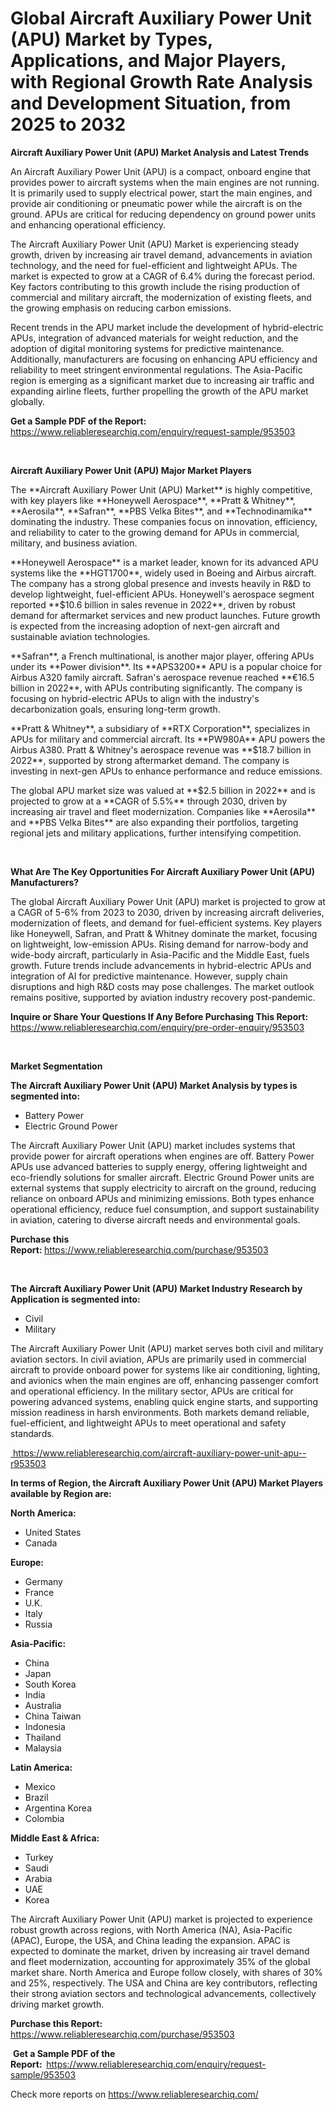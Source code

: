 <p><h1>Global Aircraft Auxiliary Power Unit (APU) Market by Types, Applications, and Major Players, with Regional Growth Rate Analysis and Development Situation, from 2025 to 2032</h1></p><p><strong>Aircraft Auxiliary Power Unit (APU) Market Analysis and Latest Trends</strong></p>
<p><p>An Aircraft Auxiliary Power Unit (APU) is a compact, onboard engine that provides power to aircraft systems when the main engines are not running. It is primarily used to supply electrical power, start the main engines, and provide air conditioning or pneumatic power while the aircraft is on the ground. APUs are critical for reducing dependency on ground power units and enhancing operational efficiency.</p><p>The Aircraft Auxiliary Power Unit (APU) Market is experiencing steady growth, driven by increasing air travel demand, advancements in aviation technology, and the need for fuel-efficient and lightweight APUs. The market is expected to grow at a CAGR of 6.4% during the forecast period. Key factors contributing to this growth include the rising production of commercial and military aircraft, the modernization of existing fleets, and the growing emphasis on reducing carbon emissions.</p><p>Recent trends in the APU market include the development of hybrid-electric APUs, integration of advanced materials for weight reduction, and the adoption of digital monitoring systems for predictive maintenance. Additionally, manufacturers are focusing on enhancing APU efficiency and reliability to meet stringent environmental regulations. The Asia-Pacific region is emerging as a significant market due to increasing air traffic and expanding airline fleets, further propelling the growth of the APU market globally.</p></p>
<p><strong>Get a Sample PDF of the Report:&nbsp;</strong> <a href="https://www.reliableresearchiq.com/enquiry/request-sample/953503?utm_campaign=1087&utm_medium=2&utm_source=Github&utm_content=ia&utm_term=23012025&utm_id=aircraft-auxiliary-power-unit-apu">https://www.reliableresearchiq.com/enquiry/request-sample/953503</a></p>
<p>&nbsp;</p>
<p><strong>Aircraft Auxiliary Power Unit (APU) Major Market Players</strong></p>
<p><p>The **Aircraft Auxiliary Power Unit (APU) Market** is highly competitive, with key players like **Honeywell Aerospace**, **Pratt & Whitney**, **Aerosila**, **Safran**, **PBS Velka Bites**, and **Technodinamika** dominating the industry. These companies focus on innovation, efficiency, and reliability to cater to the growing demand for APUs in commercial, military, and business aviation.</p><p>**Honeywell Aerospace** is a market leader, known for its advanced APU systems like the **HGT1700**, widely used in Boeing and Airbus aircraft. The company has a strong global presence and invests heavily in R&D to develop lightweight, fuel-efficient APUs. Honeywell's aerospace segment reported **$10.6 billion in sales revenue in 2022**, driven by robust demand for aftermarket services and new product launches. Future growth is expected from the increasing adoption of next-gen aircraft and sustainable aviation technologies.</p><p>**Safran**, a French multinational, is another major player, offering APUs under its **Power division**. Its **APS3200** APU is a popular choice for Airbus A320 family aircraft. Safran's aerospace revenue reached **€16.5 billion in 2022**, with APUs contributing significantly. The company is focusing on hybrid-electric APUs to align with the industry's decarbonization goals, ensuring long-term growth.</p><p>**Pratt & Whitney**, a subsidiary of **RTX Corporation**, specializes in APUs for military and commercial aircraft. Its **PW980A** APU powers the Airbus A380. Pratt & Whitney's aerospace revenue was **$18.7 billion in 2022**, supported by strong aftermarket demand. The company is investing in next-gen APUs to enhance performance and reduce emissions.</p><p>The global APU market size was valued at **$2.5 billion in 2022** and is projected to grow at a **CAGR of 5.5%** through 2030, driven by increasing air travel and fleet modernization. Companies like **Aerosila** and **PBS Velka Bites** are also expanding their portfolios, targeting regional jets and military applications, further intensifying competition.</p></p>
<p>&nbsp;</p>
<p><strong>What Are The Key Opportunities For Aircraft Auxiliary Power Unit (APU) Manufacturers?</strong></p>
<p><p>The global Aircraft Auxiliary Power Unit (APU) market is projected to grow at a CAGR of 5-6% from 2023 to 2030, driven by increasing aircraft deliveries, modernization of fleets, and demand for fuel-efficient systems. Key players like Honeywell, Safran, and Pratt & Whitney dominate the market, focusing on lightweight, low-emission APUs. Rising demand for narrow-body and wide-body aircraft, particularly in Asia-Pacific and the Middle East, fuels growth. Future trends include advancements in hybrid-electric APUs and integration of AI for predictive maintenance. However, supply chain disruptions and high R&D costs may pose challenges. The market outlook remains positive, supported by aviation industry recovery post-pandemic.</p></p>
<p><strong>Inquire or Share Your Questions If Any Before Purchasing This Report:</strong> <a href="https://www.reliableresearchiq.com/enquiry/pre-order-enquiry/953503?utm_campaign=1087&utm_medium=2&utm_source=Github&utm_content=ia&utm_term=23012025&utm_id=aircraft-auxiliary-power-unit-apu">https://www.reliableresearchiq.com/enquiry/pre-order-enquiry/953503</a></p>
<p>&nbsp;</p>
<p><strong>Market Segmentation</strong></p>
<p><strong>The Aircraft Auxiliary Power Unit (APU) Market Analysis by types is segmented into:</strong></p>
<p><ul><li>Battery Power</li><li>Electric Ground Power</li></ul></p>
<p><p>The Aircraft Auxiliary Power Unit (APU) market includes systems that provide power for aircraft operations when engines are off. Battery Power APUs use advanced batteries to supply energy, offering lightweight and eco-friendly solutions for smaller aircraft. Electric Ground Power units are external systems that supply electricity to aircraft on the ground, reducing reliance on onboard APUs and minimizing emissions. Both types enhance operational efficiency, reduce fuel consumption, and support sustainability in aviation, catering to diverse aircraft needs and environmental goals.</p></p>
<p><strong>Purchase this Report:&nbsp;</strong><a href="https://www.reliableresearchiq.com/purchase/953503?utm_campaign=1087&utm_medium=2&utm_source=Github&utm_content=ia&utm_term=23012025&utm_id=aircraft-auxiliary-power-unit-apu">https://www.reliableresearchiq.com/purchase/953503</a></p>
<p>&nbsp;</p>
<p><strong>The Aircraft Auxiliary Power Unit (APU) Market Industry Research by Application is segmented into:</strong></p>
<p><ul><li>Civil</li><li>Military</li></ul></p>
<p><p>The Aircraft Auxiliary Power Unit (APU) market serves both civil and military aviation sectors. In civil aviation, APUs are primarily used in commercial aircraft to provide onboard power for systems like air conditioning, lighting, and avionics when the main engines are off, enhancing passenger comfort and operational efficiency. In the military sector, APUs are critical for powering advanced systems, enabling quick engine starts, and supporting mission readiness in harsh environments. Both markets demand reliable, fuel-efficient, and lightweight APUs to meet operational and safety standards.</p></p>
<p><a href="https://www.reliableresearchiq.com/aircraft-auxiliary-power-unit-apu--r953503?utm_campaign=1087&utm_medium=2&utm_source=Github&utm_content=ia&utm_term=23012025&utm_id=aircraft-auxiliary-power-unit-apu">&nbsp;https://www.reliableresearchiq.com/aircraft-auxiliary-power-unit-apu--r953503</a></p>
<p><strong>In terms of Region, the Aircraft Auxiliary Power Unit (APU) Market Players available by Region are:</strong></p>
<p>
    <p> <strong> North America: </strong>
        <ul>
            <li>United States</li>
            <li>Canada</li>
        </ul>
        </p> 
    <p> <strong> Europe: </strong>
        <ul>
            <li>Germany</li>
            <li>France</li>
            <li>U.K.</li>
            <li>Italy</li>
            <li>Russia</li>
        </ul>
        </p> 
    <p> <strong> Asia-Pacific: </strong>
        <ul>
            <li>China</li>
            <li>Japan</li>
            <li>South Korea</li>
            <li>India</li>
            <li>Australia</li>
            <li>China Taiwan</li>
            <li>Indonesia</li>
            <li>Thailand</li>
            <li>Malaysia</li>
        </ul>
        </p> 
    <p> <strong> Latin America: </strong>
        <ul>
            <li>Mexico</li>
            <li>Brazil</li>
            <li>Argentina Korea</li>
            <li>Colombia</li>
        </ul>
        </p> 
    <p> <strong> Middle East & Africa: </strong>
        <ul>
            <li>Turkey</li>
            <li>Saudi</li>
            <li>Arabia</li>
            <li>UAE</li>
            <li>Korea</li>
        </ul>
    </p>
    </p>
<p><p>The Aircraft Auxiliary Power Unit (APU) market is projected to experience robust growth across regions, with North America (NA), Asia-Pacific (APAC), Europe, the USA, and China leading the expansion. APAC is expected to dominate the market, driven by increasing air travel demand and fleet modernization, accounting for approximately 35% of the global market share. North America and Europe follow closely, with shares of 30% and 25%, respectively. The USA and China are key contributors, reflecting their strong aviation sectors and technological advancements, collectively driving market growth.</p></p>
<p><strong>Purchase this Report: </strong><a href="https://www.reliableresearchiq.com/purchase/953503?utm_campaign=1087&utm_medium=2&utm_source=Github&utm_content=ia&utm_term=23012025&utm_id=aircraft-auxiliary-power-unit-apu">https://www.reliableresearchiq.com/purchase/953503</a></p>
<p>&nbsp;<strong>Get a Sample PDF of the Report:&nbsp;&nbsp;</strong><a href="https://www.reliableresearchiq.com/enquiry/request-sample/953503?utm_campaign=1087&utm_medium=2&utm_source=Github&utm_content=ia&utm_term=23012025&utm_id=aircraft-auxiliary-power-unit-apu">https://www.reliableresearchiq.com/enquiry/request-sample/953503</a></p>
<p><strong></strong></p>
<p>Check more reports on <a href="https://www.reliableresearchiq.com/?utm_campaign=1087&utm_medium=2&utm_source=Github&utm_content=ia&utm_term=23012025&utm_id=aircraft-auxiliary-power-unit-apu">https://www.reliableresearchiq.com/</a></p>
